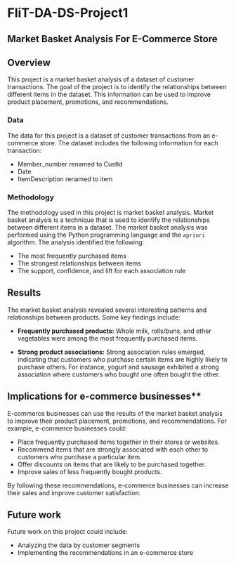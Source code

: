 # FliT-DA-DS-Project1

## Market Basket Analysis For E-Commerce Store

## Overview

This project is a market basket analysis of a dataset of customer transactions. The goal of the project is to identify the relationships between different items in the dataset. This information can be used to improve product placement, promotions, and recommendations.

### Data

The data for this project is a dataset of customer transactions from an e-commerce store. The dataset includes the following information for each transaction:

- Member_number renamed to CustId
- Date
- ItemDescription renamed to item

### Methodology

The methodology used in this project is market basket analysis. Market basket analysis is a technique that is used to identify the relationships between different items in a dataset. The market basket analysis was performed using the Python programming language and the `apriori` algorithm. The analysis identified the following:

- The most frequently purchased items
- The strongest relationships between items
- The support, confidence, and lift for each association rule

## Results

The market basket analysis revealed several interesting patterns and relationships between products. Some key findings include:

- **Frequently purchased products:** Whole milk, rolls/buns, and other vegetables were among the most frequently purchased items.

- **Strong product associations:** Strong association rules emerged, indicating that customers who purchase certain items are highly likely to purchase others. For instance, yogurt and sausage exhibited a strong association where customers who bought one often bought the other.

## Implications for e-commerce businesses**

E-commerce businesses can use the results of the market basket analysis to improve their product placement, promotions, and recommendations. For example, e-commerce businesses could:

- Place frequently purchased items together in their stores or websites.
- Recommend items that are strongly associated with each other to customers who purchase a particular item.
- Offer discounts on items that are likely to be purchased together.
- Improve sales of less frequently bought products.

By following these recommendations, e-commerce businesses can increase their sales and improve customer satisfaction.

## Future work

Future work on this project could include:

* Analyzing the data by customer segments
* Implementing the recommendations in an e-commerce store


